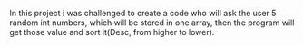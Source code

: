 In this project i was challenged to create a code who will ask the user 5 random int numbers, which will  be stored in one array, then the program will get those value and sort it(Desc, from higher to lower).

